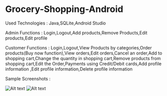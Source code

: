 # Grocery-Shopping-Android
Used Technologies : Java,SQLite,Android Studio

Admin Functions : Login,Logout,Add products,Remove Products,Edit products,Edit profile

Customer Functions : Login,Logout,View Products by categories,Order products(Buy now function),View orders,Edit orders,Cancel an order,Add to shopping cart,Change the quantity in shopping cart,Remove products from shopping cart,Edit the Order,Payments using Credit/Debit cards,Add profile information ,Edit profile information,Delete profile information

Sample Screenshots :

![Alt text](https://raw.github.com/GihanJ/Grocery-Shopping-Android/master/Sample%20Screenshots/Combined1.png)
![Alt text](https://raw.github.com/GihanJ/Grocery-Shopping-Android/master/Sample%20Screenshots/Combined2.png)
